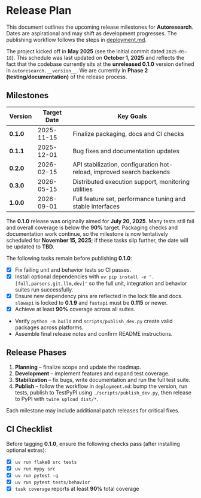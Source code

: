 # Release Plan

This document outlines the upcoming release milestones for **Autoresearch**. Dates are aspirational and may shift as development progresses. The publishing workflow follows the steps in [deployment.md](deployment.md).

The project kicked off in **May 2025** (see the initial commit dated `2025-05-18`).
This schedule was last updated on **October 1, 2025** and reflects the fact that
the codebase currently sits at the **unreleased 0.1.0** version defined in
`autoresearch.__version__`.
We are currently in **Phase 2 (testing/documentation)** of the release process.

## Milestones

| Version | Target Date | Key Goals |
| ------- | ----------- | --------- |
| **0.1.0** | 2025-11-15 | Finalize packaging, docs and CI checks |
| **0.1.1** | 2025-12-01 | Bug fixes and documentation updates |
| **0.2.0** | 2026-02-15 | API stabilization, configuration hot-reload, improved search backends |
| **0.3.0** | 2026-05-15 | Distributed execution support, monitoring utilities |
| **1.0.0** | 2026-09-01 | Full feature set, performance tuning and stable interfaces |

The **0.1.0** release was originally aimed for **July 20, 2025**. Many tests
still fail and overall coverage is below the **90%** target. Packaging checks and
documentation work continue, so the milestone is now tentatively scheduled for
**November 15, 2025**; if these tasks slip further, the date will be updated to
**TBD**.

The following tasks remain before publishing **0.1.0**:

- [x] Fix failing unit and behavior tests so CI passes.
 - [x] Install optional dependencies with `uv pip install -e '.[full,parsers,git,llm,dev]'` so the full unit, integration and behavior suites run successfully.
- [x] Ensure new dependency pins are reflected in the lock file and docs. `slowapi` is locked to **0.1.9** and `fastapi` must be **0.115** or newer.
- [x] Achieve at least **90%** coverage across all suites.
- Verify `python -m build` and `scripts/publish_dev.py` create valid packages across platforms.
- Assemble final release notes and confirm README instructions.

## Release Phases

1. **Planning** – finalize scope and update the roadmap.
2. **Development** – implement features and expand test coverage.
3. **Stabilization** – fix bugs, write documentation and run the full test suite.
4. **Publish** – follow the workflow in `deployment.md`: bump the version, run tests, publish to TestPyPI using `./scripts/publish_dev.py`, then release to PyPI with `twine upload dist/*`.

Each milestone may include additional patch releases for critical fixes.

## CI Checklist

Before tagging **0.1.0**, ensure the following checks pass (after installing optional extras):

- [x] `uv run flake8 src tests`
- [x] `uv run mypy src`
- [x] `uv run pytest -q`
- [x] `uv run pytest tests/behavior`
- [x] `task coverage` reports at least **90%** total coverage
